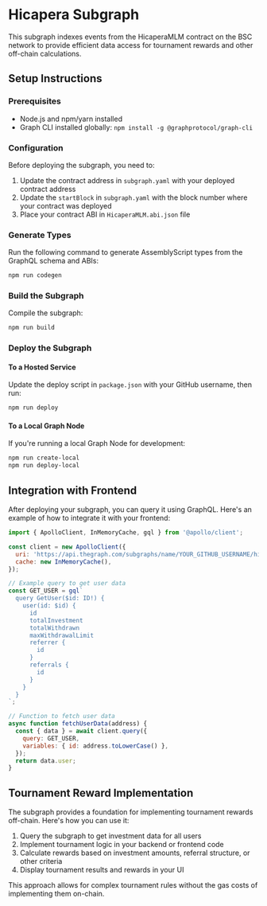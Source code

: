 # Hicapera Subgraph

This subgraph indexes events from the HicaperaMLM contract on the BSC network to provide efficient data access for tournament rewards and other off-chain calculations.

## Setup Instructions

### Prerequisites

- Node.js and npm/yarn installed
- Graph CLI installed globally: `npm install -g @graphprotocol/graph-cli`

### Configuration

Before deploying the subgraph, you need to:

1. Update the contract address in `subgraph.yaml` with your deployed contract address
2. Update the `startBlock` in `subgraph.yaml` with the block number where your contract was deployed
3. Place your contract ABI in `HicaperaMLM.abi.json` file

### Generate Types

Run the following command to generate AssemblyScript types from the GraphQL schema and ABIs:

```bash
npm run codegen
```

### Build the Subgraph

Compile the subgraph:

```bash
npm run build
```

### Deploy the Subgraph

#### To a Hosted Service

Update the deploy script in `package.json` with your GitHub username, then run:

```bash
npm run deploy
```

#### To a Local Graph Node

If you're running a local Graph Node for development:

```bash
npm run create-local
npm run deploy-local
```

## Integration with Frontend

After deploying your subgraph, you can query it using GraphQL. Here's an example of how to integrate it with your frontend:

```javascript
import { ApolloClient, InMemoryCache, gql } from '@apollo/client';

const client = new ApolloClient({
  uri: 'https://api.thegraph.com/subgraphs/name/YOUR_GITHUB_USERNAME/hicaperasubgraph',
  cache: new InMemoryCache(),
});

// Example query to get user data
const GET_USER = gql`
  query GetUser($id: ID!) {
    user(id: $id) {
      id
      totalInvestment
      totalWithdrawn
      maxWithdrawalLimit
      referrer {
        id
      }
      referrals {
        id
      }
    }
  }
`;

// Function to fetch user data
async function fetchUserData(address) {
  const { data } = await client.query({
    query: GET_USER,
    variables: { id: address.toLowerCase() },
  });
  return data.user;
}
```

## Tournament Reward Implementation

The subgraph provides a foundation for implementing tournament rewards off-chain. Here's how you can use it:

1. Query the subgraph to get investment data for all users
2. Implement tournament logic in your backend or frontend code
3. Calculate rewards based on investment amounts, referral structure, or other criteria
4. Display tournament results and rewards in your UI

This approach allows for complex tournament rules without the gas costs of implementing them on-chain.